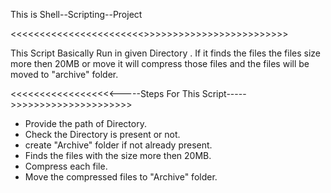 This is Shell--Scripting--Project

<<<<<<<<<<<<<<<<<<<<<<<<Archive--Large--Files>>>>>>>>>>>>>>>>>>>>>>>>>>

This Script Basically Run in given Directory . If it finds the files the files size more then 20MB or move it will compress those files and the files will be moved to "archive" folder.

 <<<<<<<<<<<<<<<<<<-----Steps For This Script----->>>>>>>>>>>>>>>>>>>>>

* Provide the path of Directory.
* Check the Directory is present or not.
* create "Archive" folder if not already present.
* Finds the files with the size more then 20MB.
* Compress each file.
* Move the compressed files to "Archive" folder.
